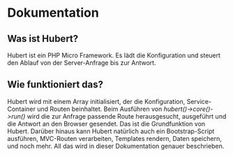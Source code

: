 # Dokumentation

## Was ist Hubert?

Hubert ist ein PHP Micro Framework. Es lädt die Konfiguration und steuert den Ablauf von der Server-Anfrage bis zur Antwort.

## Wie funktioniert das?

Hubert wird mit einem Array initialisiert, der die Konfiguration, Service-Container und Routen beinhaltet. Beim Ausführen von _hubert()->core()->run()_ wird die zur Anfrage passende Route herausgesucht, ausgeführt und die Antwort an den Browser gesendet. Das ist die Grundfunktion von Hubert. Darüber hinaus kann Hubert natürlich auch ein Bootstrap-Script ausführen, MVC-Routen verarbeiten, Templates rendern, Daten speichern, und noch mehr. All das wird in dieser Dokumentation genauer beschrieben.
